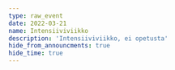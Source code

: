 ```yaml
---
type: raw_event
date: 2022-03-21
name: Intensiiviviikko
description: 'Intensiiviviikko, ei opetusta'
hide_from_announcments: true
hide_time: true
---
```

